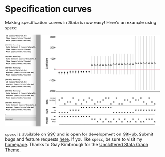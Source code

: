 # Specification curves

Making specification curves in Stata is now easy! Here's an example using `specc`:

![Specification curves in Stata](/img/specc.png)

`specc` is available on [SSC](https://econpapers.repec.org/software/bocbocode/s458720.htm) and is open for development on [GitHub](https://github.com/bbdaniels/specc). Submit bugs and feature requests [here](https://github.com/bbdaniels/specc/issues). If you like `specc`, be sure to visit my [homepage](http://bbdaniels.github.io). Thanks to Gray Kimbrough for the [Uncluttered Stata Graph Theme](https://graykimbrough.github.io/uncluttered-stata-graphs/).
